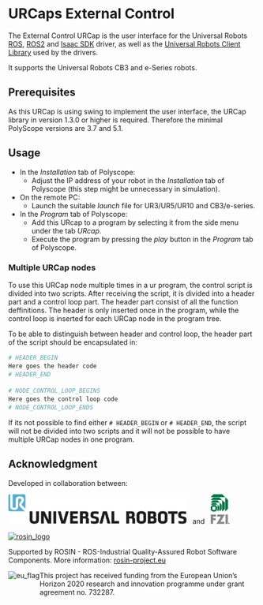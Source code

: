 # URCaps External Control
The External Control URCap is the user interface for the Universal Robots [ROS](https://github.com/UniversalRobots/Universal_Robots_ROS_Driver), [ROS2](https://github.com/UniversalRobots/Universal_Robots_ROS2_Driver) and [Isaac SDK](https://github.com/UniversalRobots/Universal_Robots_Isaac_Driver) driver, as well as the [Universal Robots Client Library](https://github.com/UniversalRobots/Universal_Robots_Client_Library]) used by the drivers.

It supports the Universal Robots CB3 and e-Series robots.

## Prerequisites
As this URCap is using swing to implement the user interface, the URCap library in version 1.3.0 or
higher is required. Therefore the minimal PolyScope versions are 3.7 and 5.1.

## Usage
* In the _Installation_ tab of Polyscope:
	* Adjust the IP address of your robot in the _Installation_ tab of Polyscope (this step might be unnecessary in simulation). 
* On the remote PC:
	* Launch the suitable _launch_ file for UR3/UR5/UR10 and CB3/e-series.
* In the _Program_ tab of Polyscope:
	* Add this URcap to a program by selecting it from the side menu under the tab _URcap_.
	* Execute the program by pressing the _play_ button in the _Program_ tab of Polyscope.

### Multiple URCap nodes
To use this URCap node multiple times in a ur program, the control script is divided into two
scripts. After receiving the script, it is divided into a header part and a control loop part. The
header part consist of all the function deffinitions. The header is only inserted once in the 
program, while the control loop is inserted for each URCap node in the program tree.

To be able to distinguish between header and control loop, the header part of the script should be
encapsulated in:
```bash
# HEADER_BEGIN
Here goes the header code
# HEADER_END

# NODE_CONTROL_LOOP_BEGINS
Here goes the control loop code
# NODE_CONTROL_LOOP_ENDS
```
If its not possible to find either `# HEADER_BEGIN` or `# HEADER_END`, the script will not be
divided into two scripts and it will not be possible to have multiple URCap nodes in one program.

## Acknowledgment
Developed in collaboration between:

[<img height="60" alt="Universal Robots A/S" src="doc/resources/ur_logo.jpg">](https://www.universal-robots.com/) &nbsp; and &nbsp;
[<img height="60" alt="FZI Research Center for Information Technology" src="doc/resources/fzi-logo_transparenz.png">](https://www.fzi.de).

<!--
    ROSIN acknowledgement from the ROSIN press kit
    @ https://github.com/rosin-project/press_kit
-->

<a href="http://rosin-project.eu">
  <img src="http://rosin-project.eu/wp-content/uploads/rosin_ack_logo_wide.png"
       alt="rosin_logo" height="60" >
</a>

Supported by ROSIN - ROS-Industrial Quality-Assured Robot Software Components.
More information: <a href="http://rosin-project.eu">rosin-project.eu</a>

<img src="http://rosin-project.eu/wp-content/uploads/rosin_eu_flag.jpg"
     alt="eu_flag" height="45" align="left" >

This project has received funding from the European Union’s Horizon 2020
research and innovation programme under grant agreement no. 732287.
